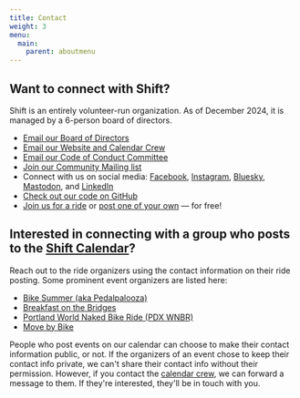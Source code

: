 ```yaml
---
title: Contact
weight: 3
menu:
  main:
    parent: aboutmenu
---
```

## Want to connect with Shift?

S﻿hift is an entirely volunteer-run organization.  As of December 2024, it is managed by a 6-person board of directors.

* [Email our Board of Directors](mailto:board@shift2bikes.org)
* [Email our Website and Calendar Crew](mailto:bikecal@shift2bikes.org)
* [Email our Code of Conduct Committee](mailto:conduct@shift2bikes.org)
* [Join our Community Mailing list](/pages/email-list/)
* Connect with us on social media: [Facebook](https://www.facebook.com/shift2bikes/), [Instagram](https://www.instagram.com/shift2bikes/), [Bluesky](https://bsky.app/profile/shift2bikes.bsky.social), [Mastodon](https://pdx.social/@shift2bikes), and [LinkedIn](https://www.linkedin.com/company/shift2bikes)
* [Check out our code on GitHub](https://github.com/shift-org)
* [Join us for a ride](/calendar/) or [post one of your own](/addevent/) — for free!

## Interested in connecting with a group who posts to the [Shift Calendar](https://www.shift2bikes.org/calendar/)?

Reach out to the ride organizers using the contact information on their ride posting. Some prominent event organizers are listed here: 

* [Bike Summer (aka Pedalpalooza)](mailto:bikesummerPDX@gmail.com)
* [Breakfast on the Bridges](mailto:bonb@lists.riseup.net)
* [Portland World Naked Bike Ride (PDX WNBR)](mailto:pdxwnbr@gmail.com)
* [Move by Bike](https://www.facebook.com/groups/movebybike)

People who post events on our calendar can choose to make their contact information public, or not. If the organizers of an event chose to keep their contact info private, we can't share their contact info without their permission. However, if you contact the [calendar crew](mailto:bikecal@shift2bikes.org), we can forward a message to them. If they're interested, they'll be in touch with you.